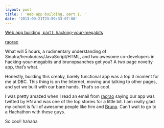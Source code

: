 ```yaml
---
layout: post
title: ! 'Web app building, part I. '
date: '2013-09-21T23:59:33-07:00'
---
```

<a href="http://letmestackoverflowthatforyou.herokuapp.com/">Web app building, part I. </a>
<a class="tumblr_blog vt-p" href="http://hacking-your-megabits.tumblr.com/post/61907873197/web-app-building-part-i">hacking-your-megabits</a>

<a class="tumblr_blog vt-p" href="http://raorao.tumblr.com/post/61745416590/web-app-building-part-i">raorao</a>

What will 5 hours, a rudimentary understanding of Sinatra/heroku/css/JavaScript/HTML, and two awesome co-developers in hacking-your-megabits and brunopsanches get you? A two page novelty app, that’s what.

Honestly, building this creaky, barely functional app was a top 3 moment for me at DBC. This thing is on the Internet, moving and talking to other pages, and yet we built with our bare hands. That’s so cool.

I was pretty amazed when I read an email from <a class="vt-p" href="http://raorao.tumblr.com/">raorao</a> saying our app was twitted by HN and was one of the top stories for a little bit. I am really glad my cohort is full of awesome people like him and <a class="vt-p" href="http://brunopsanches.tumblr.com/">Bruno</a>. Can’t wait to go to a Hachathon with these guys. 

So cool! hahaha
